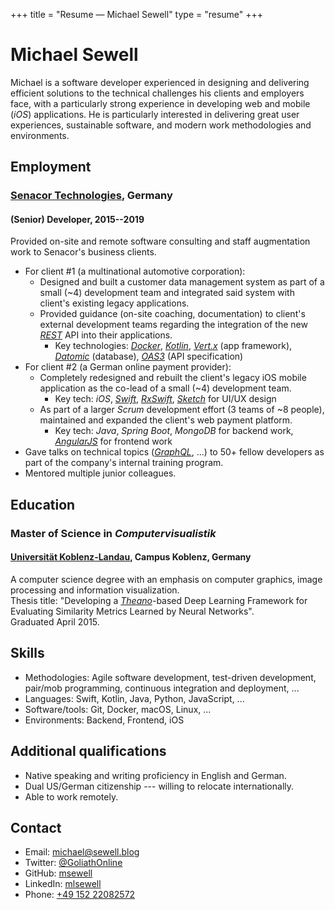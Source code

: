 +++
title = "Resume — Michael Sewell"
type = "resume"
+++

# Michael Sewell

Michael is a software developer experienced in designing and delivering efficient solutions to the technical challenges his clients and employers face, with a particularly strong experience in developing web and mobile (_iOS_) applications.
He is particularly interested in delivering great user experiences, sustainable software, and modern work methodologies and environments.

## Employment

### [Senacor Technologies](https://senacor.com/), Germany

#### (Senior) Developer, 2015--2019

Provided on-site and remote software consulting and staff augmentation work to Senacor's business clients.

- For client #1 (a multinational automotive corporation):
  - Designed and built a customer data management system as part of a small (~4) development team and integrated said system with client's existing legacy applications.
  - Provided guidance (on-site coaching, documentation) to client's external development teams regarding the integration of the new [_REST_](https://en.wikipedia.org/wiki/Representational_state_transfer) API into their applications.
    - Key technologies: [_Docker_](https://www.docker.com/), [_Kotlin_](https://kotlinlang.org/), [_Vert.x_](https://vertx.io/) (app framework), [_Datomic_](https://www.datomic.com/) (database), [_OAS3_](https://swagger.io/specification/) (API specification)
- For client #2 (a German online payment provider):
  - Completely redesigned and rebuilt the client's legacy iOS mobile application as the co-lead of a small (~4) development team.
    - Key tech: _iOS_, [_Swift_](https://swift.org/), [_RxSwift_](https://github.com/ReactiveX/RxSwift), [_Sketch_](https://www.sketch.com/) for UI/UX design
  - As part of a larger _Scrum_ development effort (3 teams of ~8 people), maintained and expanded the client's web payment platform.
    - Key tech: _Java_, _Spring Boot_, _MongoDB_ for backend work, [_AngularJS_](https://angularjs.org/) for frontend work
- Gave talks on technical topics ([_GraphQL_](https://graphql.org/), ...) to 50+ fellow developers as part of the company's internal training program.
- Mentored multiple junior colleagues.

## Education

### Master of Science in _Computervisualistik_

#### [Universität Koblenz-Landau](https://www.uni-koblenz-landau.de/en/campus-koblenz?set_language=en), Campus Koblenz, Germany  

A computer science degree with an emphasis on computer graphics, image processing and information visualization.  
Thesis title: "Developing a [_Theano_](https://github.com/Theano/Theano)-based Deep Learning Framework for Evaluating Similarity Metrics Learned by Neural Networks".  
Graduated April 2015.

## Skills

- Methodologies: Agile software development, test-driven development, pair/mob programming, continuous integration and deployment, ...
- Languages: Swift, Kotlin, Java, Python, JavaScript, ...
- Software/tools: Git, Docker, macOS, Linux, ...
- Environments: Backend, Frontend, iOS

## Additional qualifications

- Native speaking and writing proficiency in English and German.
- Dual US/German citizenship --- willing to relocate internationally.
- Able to work remotely.

## Contact

- Email: [michael@sewell.blog](mailto:michael@sewell.blog)
- Twitter: [@GoliathOnline](https://twitter.com/GoliathOnline)
- GitHub: [msewell](https://github.com/msewell)
- LinkedIn: [mlsewell](https://www.linkedin.com/in/mlsewell/)
- Phone: [+49 152 22082572](tel:+4915222082572)